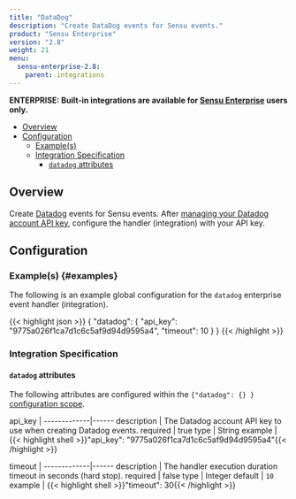 ```yaml
---
title: "DataDog"
description: "Create DataDog events for Sensu events."
product: "Sensu Enterprise"
version: "2.8"
weight: 21
menu:
  sensu-enterprise-2.8:
    parent: integrations
---
```

**ENTERPRISE: Built-in integrations are available for [Sensu Enterprise][1]
users only.**

- [Overview](#overview)
- [Configuration](#configuration)
  - [Example(s)](#examples)
  - [Integration Specification](#integration-specification)
    - [`datadog` attributes](#datadog-attributes)

## Overview

Create [Datadog][2] events for Sensu events. After [managing your Datadog
account API key][3], configure the handler (integration) with your API key.

## Configuration

### Example(s) {#examples}

The following is an example global configuration for the `datadog` enterprise
event handler (integration).

{{< highlight json >}}
{
  "datadog": {
    "api_key": "9775a026f1ca7d1c6c5af9d94d9595a4",
    "timeout": 10
  }
}
{{< /highlight >}}

### Integration Specification

#### `datadog` attributes

The following attributes are configured within the `{"datadog": {} }`
[configuration scope][4].

api_key      | 
-------------|------
description  | The Datadog account API key to use when creating Datadog events.
required     | true
type         | String
example      | {{< highlight shell >}}"api_key": "9775a026f1ca7d1c6c5af9d94d9595a4"{{< /highlight >}}

timeout      | 
-------------|------
description  | The handler execution duration timeout in seconds (hard stop).
required     | false
type         | Integer
default      | `10`
example      | {{< highlight shell >}}"timeout": 30{{< /highlight >}}

[1]:  /sensu-enterprise
[2]:  https://app.datadoghq.com/account/login?next=%2Faccount%2Fsettings#api
[3]:  https://app.datadoghq.com/account/login?next=%2Faccount%2Fsettings#api
[4]:  /sensu-core/1.0/reference/configuration#configuration-scopes

